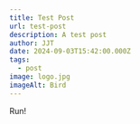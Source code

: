 ```yaml
---
title: Test Post
url: test-post
description: A test post
author: JJT
date: 2024-09-03T15:42:00.000Z
tags:
  - post
image: logo.jpg
imageAlt: Bird
---
```

Run!
